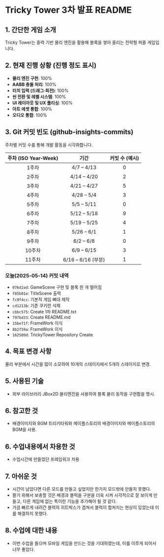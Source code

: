 # Tricky Tower 3차 발표 README

## 1. 간단한 게임 소개
Tricky Tower는 중력 기반 물리 엔진을 활용해 블록을 쌓아 올리는 전략형 퍼즐 게임입니다.  

## 2. 현재 진행 상황 (진행 정도 표시)
- **물리 엔진 구현**: 100%  
- **AABB 충돌 처리**: 100%  
- **터치 입력 (드래그·회전)**: 100%  
- **씬 전환 및 레벨 시스템**: 100%  
- **UI 레이아웃 및 UX 폴리싱**: 100%  
- **아트 에셋 통합**: 100%  
- **오디오 통합**: 100%  

## 3. Git 커밋 빈도 (github-insights-commits)
주차별 커밋 수를 통해 개발 활동을 시각화합니다.

| 주차 (ISO Year‑Week) |        기간        | 커밋 수 (예시) |
| :----------------: | :--------------: | :-------: |
|       1주차      |    4/7 – 4/13    |     0     |
|       2주차      |    4/14 – 4/20   |     2     |
|       3주차      |    4/21 – 4/27   |     5     |
|       4주차      |    4/28 – 5/4    |     3     |
|       5주차      |    5/5 – 5/11    |     0     |
|       6주차      |    5/12 – 5/18   |     9     |
|       7주차      |    5/19 – 5/25   |     4     |
|       8주차      |    5/26 – 6/1    |     1     |
|       9주차      |     6/2 – 6/8    |     0     |
|       10주차      |    6/9 – 6/15    |     3     |
|       11주차      | 6/16 – 6/16 (부분) |     1     |


### 오늘(2025-05-14) 커밋 내역
- `076d2ad`: GameScene 구현 및 블록 한 개 떨어짐  
- `f85b01e`: TitleScene 출력  
- `fc9f4cc`: 기본적 게임 뼈대 제작  
- `cd1213b`: 기존 쿠키런 삭제  
- `cbbc575`: Create 1차 README.txt  
- `797bd33`: Create README.md  
- `15be71f`: FrameWork 이식  
- `8b2f59a`: FrameWork 이식  
- `162509d`: TrickyTower Repository Create  

## 4. 목표 변경 사항
물리 부분에서 시간을 많이 소모하여 10개의 스테이지에서 5개의 스테이지로 변경.

## 5. 사용된 기술
- 외부 라이브러리
  JBox2D 물리엔진을 사용하여 블록 물리 동작을 구현함을 명시.

## 6. 참고한 것
- 배경이미지와 BGM
  트리키타워와 메이플스토리의 배경이미지와 메이플스토리의 BGM을 사용.

## 6. 수업내용에서 차용한 것
- 수업시간에 만들었던 프레임워크 차용

## 7. 아쉬운 것
- 시간이 남았다면 다른 모드를 만들고 싶었지만 한가지 모드밖에 만들지 못했다.
- 팔기 위해서 보충할 것은 배경과 블럭을 구분을 더욱 시켜 시각적으로 잘 보이게 만들고, 다른 게임에 없는 특이한 기능을 추가해야 될 것 같다.
- 가끔 빠르게 내려간 블럭의 히트박스가 겹쳐서 블럭이 합쳐지는 현상이 있었는데 이를 해결하지 못했다.

## 8. 수업에 대한 내용
- 이번 수업을 들으며 모바일 게임을 만드는 것을 기대하였는데, 이를 이루게 되어서 너무 좋았다.